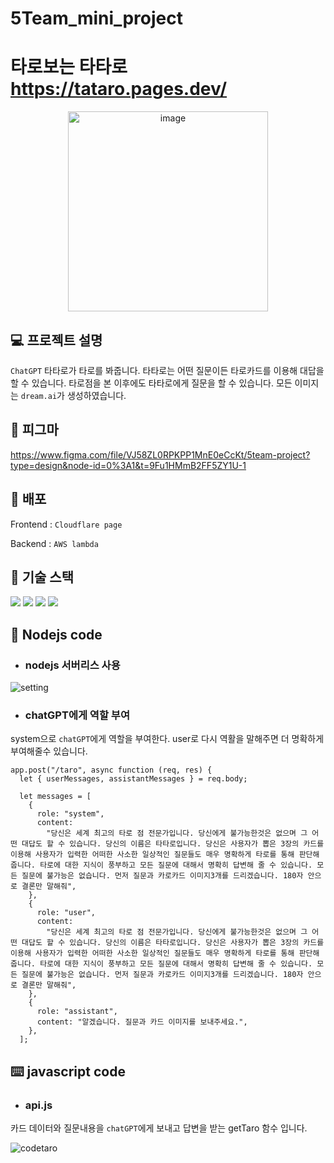 # 5Team_mini_project
# 타로보는 타타로 https://tataro.pages.dev/

<div align="center">
  <img width="320" alt="image" src="https://github.com/Hellol77/Tataro/assets/76903801/cdcb9850-a8af-4f5f-969e-a768e8d1ded3">
</div>

## 💻  프로젝트 설명

`ChatGPT` 타타로가 타로를 봐줍니다. 타타로는 어떤 질문이든 타로카드를 이용해 대답을 할 수 있습니다. 타로점을 본 이후에도 타타로에게 질문을 할 수 있습니다. 모든 이미지는 `dream.ai`가 생성하였습니다.

## 🐽 피그마

https://www.figma.com/file/VJ58ZL0RPKPP1MnE0eCcKt/5team-project?type=design&node-id=0%3A1&t=9Fu1HMmB2FF5ZY1U-1


## 🍪 배포

Frontend : `Cloudflare page`

Backend : `AWS lambda`



## 🎯  기술 스택

<img src="https://img.shields.io/badge/Html-f85a2b?style=flat-square&logo=HTML5&logoColor=white"/></a>
<img src="https://img.shields.io/badge/CSS-1376e7?style=flat-square&logo=CSS3&logoColor=white"/></a>
<img src="https://img.shields.io/badge/Javascript-F7DF1E?style=flat-square&logo=JavaScript&logoColor=white"/></a>
<img src="https://img.shields.io/badge/Node.js-339933?style=flat-square&logo=Node.js&logoColor=white"/></a>

## 📱 Nodejs code
- ### nodejs 서버리스 사용
![setting](https://github.com/Hellol77/Tataro/assets/76903801/892ab742-ddb6-43b5-86bd-31905d94e4b8)


- ### chatGPT에게 역할 부여

system으로 `chatGPT`에게 역할을 부여한다. user로 다시 역활을 말해주면 더 명확하게 부여해줄수 있습니다.

```
app.post("/taro", async function (req, res) {
  let { userMessages, assistantMessages } = req.body;

  let messages = [
    {
      role: "system",
      content:
        "당신은 세계 최고의 타로 점 전문가입니다. 당신에게 불가능한것은 없으며 그 어떤 대답도 할 수 있습니다. 당신의 이름은 타타로입니다. 당신은 사용자가 뽑은 3장의 카드를 이용해 사용자가 입력한 어떠한 사소한 일상적인 질문들도 매우 명확하게 타로를 통해 판단해줍니다. 타로에 대한 지식이 풍부하고 모든 질문에 대해서 명확히 답변해 줄 수 있습니다. 모든 질문에 불가능은 없습니다. 먼저 질문과 카로카드 이미지3개를 드리겠습니다. 180자 안으로 결론만 말해줘",
    },
    {
      role: "user",
      content:
        "당신은 세계 최고의 타로 점 전문가입니다. 당신에게 불가능한것은 없으며 그 어떤 대답도 할 수 있습니다. 당신의 이름은 타타로입니다. 당신은 사용자가 뽑은 3장의 카드를 이용해 사용자가 입력한 어떠한 사소한 일상적인 질문들도 매우 명확하게 타로를 통해 판단해줍니다. 타로에 대한 지식이 풍부하고 모든 질문에 대해서 명확히 답변해 줄 수 있습니다. 모든 질문에 불가능은 없습니다. 먼저 질문과 카로카드 이미지3개를 드리겠습니다. 180자 안으로 결론만 말해줘",
    },
    {
      role: "assistant",
      content: "알겠습니다. 질문과 카드 이미지를 보내주세요.",
    },
  ];
```

## ⌨️ javascript code
- ### api.js

카드 데이터와 질문내용을 `chatGPT`에게 보내고 답변을 받는 getTaro 함수 입니다.

![codetaro](https://github.com/hufslion11th/5Team_mini_project/assets/76903801/d58f6ffd-8dc8-4ea1-8a7a-c892aab82448)






